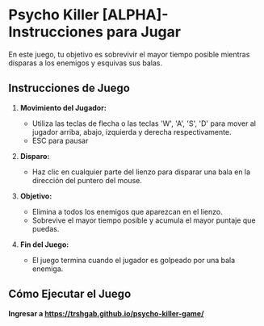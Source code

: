 # Psycho Killer [ALPHA]- Instrucciones para Jugar

En este juego, tu objetivo es sobrevivir el mayor tiempo posible mientras disparas a los enemigos y esquivas sus balas.

## Instrucciones de Juego

1. **Movimiento del Jugador:**
   - Utiliza las teclas de flecha o las teclas 'W', 'A', 'S', 'D' para mover al jugador arriba, abajo, izquierda y derecha respectivamente.
   - ESC para pausar

2. **Disparo:**
   - Haz clic en cualquier parte del lienzo para disparar una bala en la dirección del puntero del mouse.

3. **Objetivo:**
   - Elimina a todos los enemigos que aparezcan en el lienzo.
   - Sobrevive el mayor tiempo posible y acumula el mayor puntaje que puedas.
   

4. **Fin del Juego:**
   - El juego termina cuando el jugador es golpeado por una bala enemiga.

## Cómo Ejecutar el Juego

**Ingresar a https://trshgab.github.io/psycho-killer-game/**
